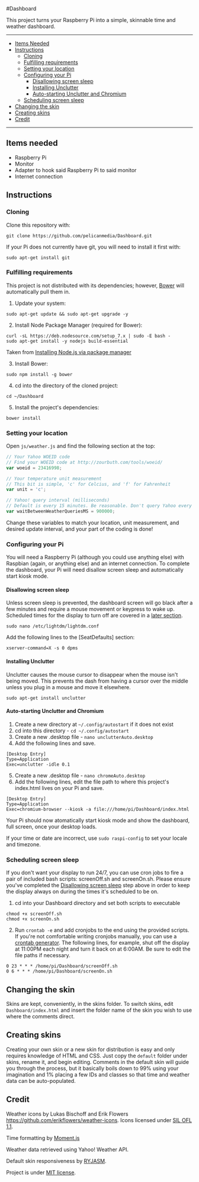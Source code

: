 #Dashboard

This project turns your Raspberry Pi into a simple, skinnable time and weather dashboard.

* * *

+ [Items Needed](#itemsNeeded)
+ [Instructions](#instructions)
    - [Cloning](#cloning)
    - [Fulfilling requirements](#fulfillingRequirements)
    - [Setting your location](#settingYourLocation)
    - [Configuring your Pi](#configuringYourPi)
        * [Disallowing screen sleep](#disallowingScreenSleep)
        * [Installing Unclutter](#hidingCursor)
        * [Auto-starting Unclutter and Chromium](#autoStartingChrome)
    - [Scheduling screen sleep](#scheduling)
+ [Changing the skin](#changingTheSkin)
+ [Creating skins](#creatingSkins)
+ [Credit](#credit)

* * *

## <a name="itemsNeeded"></a>Items needed

+ Raspberry Pi
+ Monitor
+ Adapter to hook said Raspberry Pi to said monitor
+ Internet connection

## <a name="instructions"></a>Instructions

### <a name="cloning"></a>Cloning

Clone this repository with: 

  ```
  git clone https://github.com/pelicanmedia/Dashboard.git
  ```
  
If your Pi does not currently have git, you will need to install it first with: 
  
  ```
  sudo apt-get install git
  ```  
  
### <a name="fulfillingRequirements"></a>Fulfilling requirements

This project is not distributed with its dependencies; however, [Bower](http://bower.io/) will automatically pull them in.

1. Update your system:
  ```
  sudo apt-get update && sudo apt-get upgrade -y
  ```
  
2. Install Node Package Manager (required for Bower):
  ```
  curl -sL https://deb.nodesource.com/setup_7.x | sudo -E bash -
  sudo apt-get install -y nodejs build-essential
  ```
  Taken from <a href="https://nodejs.org/en/download/package-manager/#debian-and-ubuntu-based-linux-distributions">Installing Node.js via package manager</a>

3. Install Bower:
  ```
  sudo npm install -g bower
  ```
  
4. cd into the directory of the cloned project:
  ```
  cd ~/Dashboard
  ```
  
5. Install the project's dependencies:
  ```
  bower install
  ```
  
### <a name="settingYourLocation"></a>Setting your location

Open `js/weather.js` and find the following section at the top:

  ```javascript
  // Your Yahoo WOEID code
  // Find your WOEID code at http://zourbuth.com/tools/woeid/
  var woeid = 23416998;

  // Your temperature unit measurement
  // This bit is simple, 'c' for Celcius, and 'f' for Fahrenheit
  var unit = 'c';

  // Yahoo! query interval (milliseconds)
  // Default is every 15 minutes. Be reasonable. Don't query Yahoo every 500ms.
  var waitBetweenWeatherQueriesMS = 900000;
  ```
  
Change these variables to match your location, unit measurement, and desired update interval, and your part of the coding is done!

### <a name="configuringYourPi"></a>Configuring your Pi

You will need a Raspberry Pi (although you could use anything else) with Raspbian (again, or anything else) and an internet connection. To complete the dashboard, your Pi will need disallow screen sleep and automatically start kiosk mode.

#### <a name="disallowingScreenSleep"></a>Disallowing screen sleep

Unless screen sleep is prevented, the dashboard screen will go black after a few minutes and require a mouse movement or keypress to wake up. Scheduled times for the display to turn off are covered in a [later section](#scheduling).
  ```
  sudo nano /etc/lightdm/lightdm.conf
  ```
  
Add the following lines to the [SeatDefaults] section:
  ```
  xserver-command=X -s 0 dpms
  ```
  
#### <a name="hideCursor"></a>Installing Unclutter

Unclutter causes the mouse cursor to disappear when the mouse isn't being moved. This prevents the dash from having a cursor over the middle unless you plug in a mouse and move it elsewhere.
  ```
  sudo apt-get install unclutter
  ```
  
#### <a name="autoStartingMidori"></a>Auto-starting Unclutter and Chromium

1. Create a new directory at `~/.config/autostart` if it does not exist
2. cd into this directory - `cd ~/.config/autostart`
3. Create a new .desktop file - `nano unclutterAuto.desktop`
4. Add the following lines and save.
  
  ```
  [Desktop Entry]
  Type=Application
  Exec=unclutter -idle 0.1
  ```
  
5. Create a new .desktop file - `nano chromeAuto.desktop`
6. Add the following lines, edit the file path to where this project's index.html lives on your Pi and save.
  
  ```
  [Desktop Entry]
  Type=Application
  Exec=chromium-browser --kiosk -a file:///home/pi/Dashboard/index.html
  ```
  
Your Pi should now atomatically start kiosk mode and show the dashboard, full screen, once your desktop loads.

If your time or date are incorrect, use `sudo raspi-config` to set your locale and timezone.

### <a name="scheduling"></a>Scheduling screen sleep

If you don't want your display to run 24/7, you can use cron jobs to fire a pair of included bash scripts: screenOff.sh and screenOn.sh. Please ensure you've completed the [Disallowing screen sleep](#disallowingScreenSleep) step above in order to keep the display always on during the times it's scheduled to be on.

1. cd into your Dashboard directory and set both scripts to executable
  ```
  chmod +x screenOff.sh
  chmod +x screenOn.sh
  ```
  
2. Run `crontab -e` and add cronjobs to the end using the provided scripts. If you're not comfortable writing cronjobs manually, you can use a <a href="http://cron.nmonitoring.com/cron-generator.html">crontab generator</a>. The following lines, for example, shut off the display at 11:00PM each night and turn it back on at 6:00AM. Be sure to edit the file paths if necessary.
  ```
  0 23 * * * /home/pi/Dashboard/screenOff.sh
  0 6 * * * /home/pi/Dashboard/screenOn.sh
  ```
  
## <a name="changingTheSkin"></a>Changing the skin

Skins are kept, conveniently, in the skins folder. To switch skins, edit `Dashboard/index.html` and insert the folder name of the skin you wish to use where the comments direct.

## <a name="creatingSkins"></a>Creating skins

Creating your own skin or a new skin for distribution is easy and only requires knowledge of HTML and CSS. Just copy the `default` folder under skins, rename it, and begin editing. Comments in the default skin will guide you through the process, but it basically boils down to 99% using your imagination and 1% placing a few IDs and classes so that time and weather data can be auto-populated.

## <a name="credit"></a>Credit

Weather icons by Lukas Bischoff and Erik Flowers https://github.com/erikflowers/weather-icons. Icons licensed under [SIL OFL 1.1](http://scripts.sil.org/OFL).  

Time formatting by [Moment.js](http://momentjs.com/)  

Weather data retrieved using Yahoo! Weather API.  

Default skin responsiveness by [RYJASM](https://github.com/ryjasm).

Project is under [MIT license](http://choosealicense.com/licenses/mit/).  
